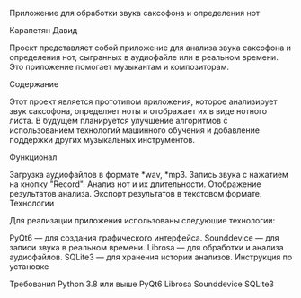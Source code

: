 Приложение для обработки звука саксофона и определения нот

Карапетян Давид

Проект представляет собой приложение для анализа звука саксофона и определения нот, сыгранных в аудиофайле или в реальном времени. Это приложение помогает музыкантам и композиторам.

Содержание

Этот проект является прототипом приложения, которое анализирует звук саксофона, определяет ноты и отображает их в виде нотного листа. В будущем планируется улучшение алгоритмов с использованием технологий машинного обучения и добавление поддержки других музыкальных инструментов.

Функционал

Загрузка аудиофайлов в формате *wav, *mp3.
Запись звука с нажатием на кнопку "Record".
Анализ нот и их длительности.
Отображение результатов анализа.
Экспорт результатов в текстовом формате.
Технологии

Для реализации приложения использованы следующие технологии:

PyQt6 — для создания графического интерфейса.
Sounddevice — для записи звука в реальном времени.
Librosa — для обработки и анализа аудиофайлов.
SQLite3 — для хранения истории анализов.
Инструкция по установке

Требования
Python 3.8 или выше
PyQt6
Librosa
Sounddevice
SQLite3
